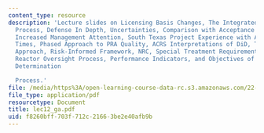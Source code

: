 ```yaml
---
content_type: resource
description: 'Lecture slides on Licensing Basis Changes, The Integrated Decision-Making
  Process, Defense In Depth, Uncertainties, Comparison with Acceptance Guidelines,
  Increased Management Attention, South Texas Project Experience with Allowed Outage
  Times, Phased Approach to PRA Quality, ACRS Interpretations of DiD, The ACRS Pragmatic
  Approach, Risk-Informed Framework, NRC, Special Treatment Requirements, SSC Categorization,
  Reactor Oversight Process, Performance Indicators, and Objectives of the Significance
  Determination

  Process.'
file: /media/https%3A/open-learning-course-data-rc.s3.amazonaws.com/22-39-integration-of-reactor-design-operations-and-safety-fall-2006/f8260bff703f712c21663be2e40afb9b_lec12_ga.pdf
file_type: application/pdf
resourcetype: Document
title: lec12_ga.pdf
uid: f8260bff-703f-712c-2166-3be2e40afb9b
---
```

